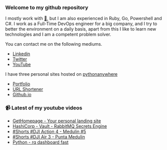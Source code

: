 ### Welcome to my github repository

I mostly work with [:snake:](https://www.python.org/), but I am also experienced in Ruby, Go, Powershell and C#. I work as a Full-Time DevOps engineer for a big company, and I try to better the environment on a daily basis, apart from this I like to learn new technologies and I am a competent problem solver.

You can contact me on the following mediums.
- [Linkedin](https://www.linkedin.com/in/r3ap3rpy)
- [Twitter](https://twitter.com/r3ap3rpy)
- [YouTube](https://www.youtube.com/channel/UC1qkMXH8d2I9DDAtBSeEHqg)

I have three personal sites hosted on [pythonanywhere](https://www.pythonanywhere.com/)
- [Portfolio](http://r3ap3rpy.pythonanywhere.com/)
- [URL Shortener](http://shortenpy.pythonanywhere.com/)
- [Github.io](https://r3ap3rpy.github.io/)

### :video_camera: Latest of my youtube videos
<!-- YOUTUBE:START -->
- [GetHomepage - Your personal landing site](https://www.youtube.com/watch?v=BhJxIPhA6wQ)
- [HashiCorp - Vault - RabbitMQ Secrets Engine](https://www.youtube.com/watch?v=PdF6g2JTcKI)
- [#Shorts #DJI Action 4 - Medulin #5](https://www.youtube.com/watch?v=ddZIGnuUaSc)
- [#Shorts #DJI Air 3 - Punta Medulin](https://www.youtube.com/watch?v=oqE-LBs_iLU)
- [Python - rq dashboard fast](https://www.youtube.com/watch?v=1c4CuxY7Sdo)
<!-- YOUTUBE:END -->

